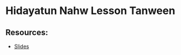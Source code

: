 # Hidayatun Nahw Lesson  Tanween 



## Resources:
- [Slides](https://github.com/arshare/resources_balagha_pdfs)
